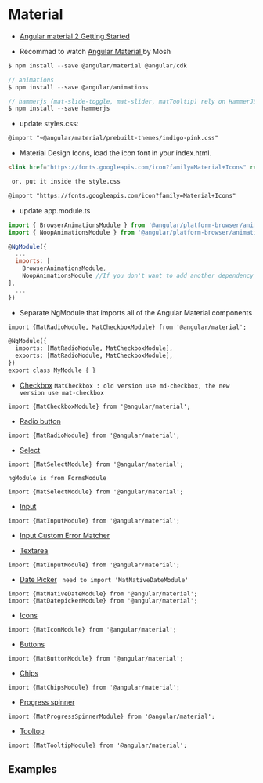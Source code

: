 # Material

- [Angular material 2 Getting Started](https://github.com/angular/material2/blob/master/guides/getting-started.md)

- Recommad to watch [Angular Material ](https://www.youtube.com/watch?v=wPT3K3w6JtU) by Mosh

```javascript
$ npm install --save @angular/material @angular/cdk

// animations
$ npm install --save @angular/animations

// hammerjs (mat-slide-toggle, mat-slider, matTooltip) rely on HammerJS
$ npm install --save hammerjs
```
- update styles.css:
```html
@import "~@angular/material/prebuilt-themes/indigo-pink.css"
```

- Material Design Icons, load the icon font in your index.html.
```html
<link href="https://fonts.googleapis.com/icon?family=Material+Icons" rel="stylesheet">

 or, put it inside the style.css

@import "https://fonts.googleapis.com/icon?family=Material+Icons" 

```
- update app.module.ts
```javascript
import { BrowserAnimationsModule } from '@angular/platform-browser/animations';
import { NoopAnimationsModule } from '@angular/platform-browser/animations';

@NgModule({
  ...
  imports: [
    BrowserAnimationsModule,
    NoopAnimationsModule //If you don't want to add another dependency to your project, you can use the NoopAnimationsModule
],
  ...
})

```

- Separate NgModule that imports all of the Angular Material components
```html
import {MatRadioModule, MatCheckboxModule} from '@angular/material'; 

@NgModule({
  imports: [MatRadioModule, MatCheckboxModule],
  exports: [MatRadioModule, MatCheckboxModule],
})
export class MyModule { }
```
- [Checkbox](https://material.angular.io/components/checkbox/api)
`MatCheckbox : old version use md-checkbox, the new version use mat-checkbox`
```
import {MatCheckboxModule} from '@angular/material';
```

- [Radio button](https://material.angular.io/components/radio/api)
```
import {MatRadioModule} from '@angular/material';
```

- [Select](https://material.angular.io/components/select/api)
```
import {MatSelectModule} from '@angular/material';
```
`ngModule is from FormsModule`
```
import {MatSelectModule} from '@angular/material';
```

- [Input](https://material.angular.io/components/input/api)
```
import {MatInputModule} from '@angular/material';
```
- [Input Custom Error Matcher](https://material.angular.io/components/input/overview#custom-error-matcher)

- [Textarea](https://material.angular.io/components/input/api)
```
import {MatInputModule} from '@angular/material';
```

- [Date Picker](https://material.angular.io/components/datepicker/api)
` need to import 'MatNativeDateModule'`
```
import {MatNativeDateModule} from '@angular/material';
import {MatDatepickerModule} from '@angular/material';
```
- [Icons](https://material.angular.io/guides)
```
import {MatIconModule} from '@angular/material';
```
- [Buttons](https://material.angular.io/components/button/overview)
```
import {MatButtonModule} from '@angular/material';
```

- [Chips](https://material.angular.io/components/chips/overview)
```
import {MatChipsModule} from '@angular/material';
```


- [Progress spinner](https://material.angular.io/components/progress-spinner/overview)
```
import {MatProgressSpinnerModule} from '@angular/material';
```

- [Tooltop](https://material.angular.io/components/tooltip/api)
```
import {MatTooltipModule} from '@angular/material';
```




## Examples 
```html
```